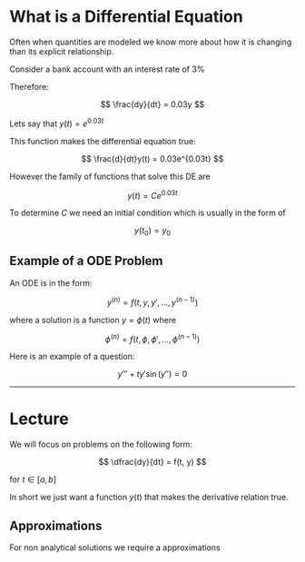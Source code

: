 # What is a Differential Equation
Often when quantities are modeled we know more about how it is changing than its explicit relationship.

Consider a bank account with an interest rate of $3\%$

Therefore:

$$
\frac{dy}{dt} = 0.03y
$$

Lets say that $y(t)=e^{0.03t}$

This function makes the differential equation true:

$$
\frac{d}{dt}y(t) = 0.03e^{0.03t}
$$

However the family of functions that solve this DE are 

$$
y(t) = Ce^{0.03t}
$$

To determine $C$ we need an initial condition which is usually in the form of 

$$
y(t_0) = y_0
$$

## Example of a ODE Problem
An ODE is in the form:

$$
y^{(n)} = f(t, y, y', \dotso, y^{(n-1)})
$$

where a solution is a function $y=\phi(t)$ where

$$\phi^{(n)} = f(t, \phi, \phi', \dotso, \phi^{(n-1)})$$

Here is an example of a question:

$$
y''' + ty'\sin(y'') = 0
$$

---

# Lecture
We will focus on problems on the following form:

$$
\dfrac{dy}{dt} = f(t, y)
$$

for $t\in[a, b]$

In short we just want a function $y(t)$ that makes the derivative relation true.

## Approximations
For non analytical solutions we require a approximations 